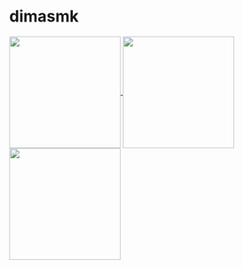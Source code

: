 # dimasmk
<a href="https://github.com/anuraghazra/github-readme-stats">
  <img height=200 align="center" src="https://github-readme-stats.vercel.app/api?username=dimasmkahfi" />
</a><a href="https://github.com/anuraghazra/github-readme-stats">
  <img height=200 align="center" src="https://github-readme-stats.vercel.app/api/top-langs/?username=anuraghazra" />
</a>
<a href="https://github.com/anuraghazra/github-readme-stats">
  <img height=200 align="center" src="
https://github.com/thepiyushmalhotra/thepiyushmalhotra/blob/output/github-contribution-grid-snake.svg
    " />
</a>
